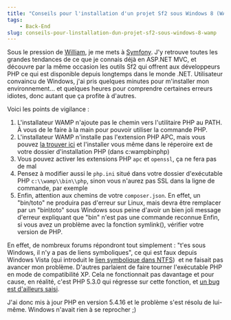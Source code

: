 ```yaml
---
title: "Conseils pour l'installation d'un projet Sf2 sous Windows 8 (WAMP)"
tags:
    - Back-End
slug: conseils-pour-linstallation-dun-projet-sf2-sous-windows-8-wamp
---
```


Sous le pression de
[William](http://william-pottier.fr/ 'Site personnel de William Pottier'), je me
mets à [Symfony](http://symfony.com/ 'Site officiel de Symfony'). J'y retrouve
toutes les grandes tendances de ce que je connais déjà en ASP.NET MVC, et
découvre par la même occasion les outils Sf2 qui offrent aux développeurs PHP ce
qui est disponible depuis longtemps dans le monde .NET. Utilisateur convaincu de
Windows, j'ai pris quelques minutes pour m'installer mon environnement… et
quelques heures pour comprendre certaines erreurs idiotes, donc autant que ça
profite à d'autres.

<!-- more -->

Voici les points de vigilance&nbsp;:

1.  L'installateur WAMP n'ajoute pas le chemin vers l'utilitaire PHP au PATH. À
    vous de le faire à la main pour pouvoir utiliser la commande PHP.
2.  L'installateur WAMP n'installe pas l'extension PHP APC, mais vous pouvez
    [la trouver ici](http://dev.freshsite.pl/php-accelerators/apc.html 'Extention APC pour PHP') et
    l'installer vous même dans le réperoire ext de votre dossier d'installation
    PHP (dans c:wampbinphp)
3.  Vous pouvez activer les extensions PHP `apc` et `openssl`, ça ne fera pas de
    mal
4.  Pensez à modifier aussi le `php.ini` situé dans votre dossier d'exécutable
    PHP `c:\\wamp\\bin\\php`, sinon vous n'aurez pas SSL dans la ligne de
    commande, par exemple
5.  Enfin, attention aux chemins de votre `composer.json`. En effet, un
    "bin/toto" ne produira pas d'erreur sur Linux, mais devra être remplacer par
    un "bin\\toto" sous Windows sous peine d'avoir un bien joli message d'erreur
    expliquant que "bin" n'est pas une commande reconnue Enfin, si vous avez un
    problème avec la fonction symlink(), vérifier votre version de PHP.

En effet, de nombreux forums répondront tout simplement&nbsp;: "t'es sous
Windows, il n'y a pas de liens symboliques", ce qui est faux depuis Windows
Vista (qui introduit le
[lien symbolique dans NTFS](https://en.wikipedia.org/wiki/NTFS_symbolic_link 'NTFS Symbolic Link on Wikipedia'))
 et ne faisait pas avancer mon problème. D'autres parlaient de faire tourner
l'exécutable PHP en mode de compatibilité XP. Cela ne fonctionnait pas davantage
et pour cause, en réalité, c'est PHP 5.3.0 qui régresse sur cette fonction, et
[un bug est d'ailleurs saisi](https://bugs.php.net/bug.php?id=48975 'Bug Symlink sur PHP 5.3.0').

J'ai donc mis à jour PHP en version 5.4.16 et le problème s'est résolu de
lui-même. Windows n'avait rien à se reprocher ;)
